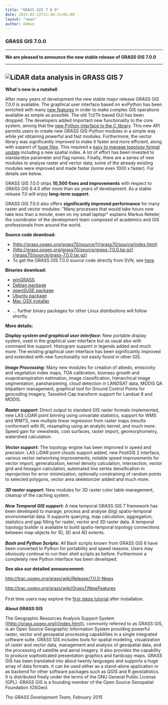 ```yaml
---
title: "GRASS GIS 7 0 0"
date: 2015-02-22T11:36:11+01:00
layout: "news"
author: Admin
---
```


### GRASS GIS 7.0.0

------------------------------------------------------------------------

**We are pleased to announce the **new stable release** of **GRASS GIS
7.0.0****

  -----------------------------------------------------------------
  ![LiDAR data analysis in GRASS GIS 7](/images/news/NagsHead.gif) 
  -----------------------------------------------------------------

**What's new in a nutshell**

After many years of development the new stable major release GRASS GIS
7.0.0 is available. The graphical user interface based on wxPython has
been enriched with many [new
features](http://trac.osgeo.org/grass/wiki/Grass7/NewFeatures) in order
to make complex GIS operations available as simple as possible. The old
Tcl/Tk based GUI has been dropped. The developers added important new
functionality to the core system, among that the [new Python interface
to the C
library](/grass70/manuals/libpython/index.html). This new API
permits users to create new GRASS GIS-Python modules in a simple way
while yet obtaining powerful and fast modules. Furthermore, the vector
library was significantly improved to make it faster and more efficient,
along with support of [huge
files](http://grasswiki.osgeo.org/wiki/Category:Massive_data_analysis).
This required a [easy to manage topology format
update](http://grasswiki.osgeo.org/wiki/Convert_all_GRASS_6_vector_maps_to_GRASS_7)
including a new spatial index. A lot of effort has been invested to
standardize parameter and flag names. Finally, there are a series of new
modules to analyse raster and vector data; some of the already existing
modules were improved and made faster (some even 1000 x faster). For
details see below.

GRASS GIS 7.0.0 ships **10,500 fixes and improvements** with respect to
GRASS GIS 6.4.0 after more than six years of development. As a stable
release 7.0 will enjoy **long-term support**.

GRASS GIS 7.0.0 also offers **significantly improved performance** for
many raster and vector modules: \"Many processes that would take hours
now take less than a minute, even on my small laptop!\" explains Markus
Neteler, the coordinator of the development team composed of academics
and GIS professionals from around the world.

**Source code download:**

-   [http://grass.osgeo.org/grass70/source/](/grass70/source/index.html)
-   [http://grass.osgeo.org/grass70/source/grass-7.0.0.tar.gz](/grass70/source/grass-7.0.0.tar.gz)
-   To get the GRASS GIS 7.0.0 source code directly from SVN, see
    [here](http://trac.osgeo.org/grass/wiki/Release/7.0.0-News#SVNSourceCode).

**Binaries download:**

-   [winGRASS](/download/software/ms-windows/index.html)
-   [Debian package](https://packages.debian.org/experimental/grass)
-   [openSUSE
    package](https://build.opensuse.org/package/show?package=grass7&project=Application%3AGeo)
-   [Ubuntu
    package](https://launchpad.net/~grass/+archive/ubuntu/grass-stable)
-   [Mac OSX installer](http://grassmac.wikidot.com/downloads)

<!-- -->

-   \... further binary packages for other Linux distributions will
    follow shortly.

**More details:**

***Display system and graphical user interface:*** New portable display
system, used in the graphical user interface but as usual also with
command line support. Histogram support in legends added and much more.
The existing graphical user interface has been significantly improved
and extended with new functionality not easily found in other GIS.\
\
***Image Processing:*** Many new modules for creation of albedo,
emissivity and vegetation index maps, TOA calibration, biomass growth
and evapotranspiration estimation, image classification, hierarchical
image segmentation, pansharpening, cloud detection in LANDSAT data,
MODIS QA bitpattern management, graphical tool for Ground Control Points
for geocoding imagery, Tasseled-Cap transform support for Landsat 8 and
MODIS.\
\
***Raster support:*** Direct output to standard GIS raster formats
implemented, new LAS LiDAR point binning using univariate statistics,
support for WMS and WMTS, new multiple linear regression from raster
maps (results conformant with R), resampling using an analytic kernel,
and much more. Speed gain for viewsheds, cost surfaces, raster import,
geomorphometry, watershed calculation.\
\
***Vector support:*** The topology engine has been improved in speed and
precision. LAS LiDAR point clouds support added, new PostGIS 2
interface, various vector networking improvements, notable speed
improvements for vector import, generalization, kernel density
calculation, intersection, vector grid and hexagon calculation,
automated line vertex densification in reprojection for error
minimization, optionally constraining of random points to selected
polygons, vector area skeletonizer added and much more.\
\
***3D raster support:*** New modules for 3D raster color table
management, cleanup of the caching system.\
\
***New Temporal GIS support:*** A new temporal GRASS GIS 7 framework has
been developed to manage, process and analyse (big) spatio-temporal
environmental data. It supports querying, map calculation, aggregation,
statistics and gap filling for raster, vector and 3D raster data. A
temporal topology builder is available to build spatio-temporal topology
connections between map objects for 1D, 3D and 4D extents.\
\
***Bash and Python Scripts:*** All Bash scripts known from GRASS GIS 6
have been converted to Python for portability and speed reasons. Users
may obviously continue to run their shell scripts as before. Furthermore
a completely new Python interface has been developed.

**See also our detailed announcement:**


<http://trac.osgeo.org/grass/wiki/Release/7.0.0-News>



<http://trac.osgeo.org/grass/wiki/Grass7/NewFeatures>\
\
First time users may explore the [first steps
tutorial](/documentation/first-time-users/index.html) after
installation.


**About GRASS GIS**

The Geographic Resources Analysis Support System
([http://grass.osgeo.org](/index.html)), commonly referred to
as GRASS GIS, is an Open Source Geographic Information System providing
powerful raster, vector and geospatial processing capabilities in a
single integrated software suite. GRASS GIS includes tools for spatial
modeling, visualization of raster and vector data, management and
analysis of geospatial data, and the processing of satellite and aerial
imagery. It also provides the capability to produce sophisticated
presentation graphics and hardcopy maps. GRASS GIS has been translated
into about twenty languages and supports a huge array of data formats.
It can be used either as a stand-alone application or as backend for
other software packages such as QGIS and R geostatistics. It is
distributed freely under the terms of the GNU General Public License
(GPL). GRASS GIS is a founding member of the Open Source Geospatial
Foundation (OSGeo).

*The GRASS Development Team, February 2015*

